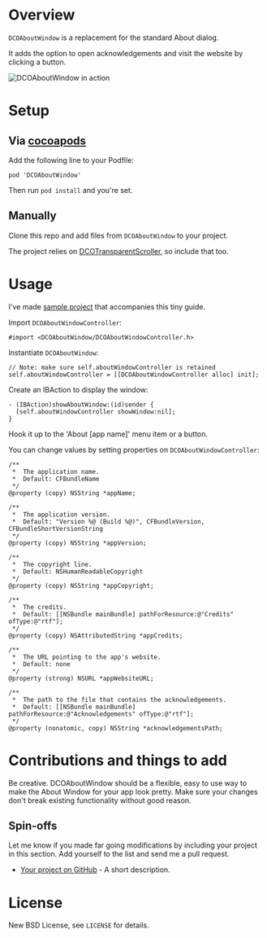 # Overview

`DCOAboutWindow` is a replacement for the standard About dialog. 

It adds the option to open acknowledgements and visit the website by clicking a button.

![DCOAboutWindow in action](https://raw.github.com/DangerCove/DCOAboutWindow/master/screenshots/DCOAboutWindow.jpg)

# Setup

## Via [cocoapods](http://cocoapods.org)

Add the following line to your Podfile:

    pod 'DCOAboutWindow'

Then run `pod install` and you're set.

## Manually

Clone this repo and add files from `DCOAboutWindow` to your project.

The project relies on [DCOTransparentScroller](https://github.com/DangerCove/DCOTransparentScroller), so include that too.

# Usage

I've made [sample project](https://github.com/DangerCove/DCOAboutWindowExample) that accompanies this tiny guide.

Import `DCOAboutWindowController`:

    #import <DCOAboutWindow/DCOAboutWindowController.h>

Instantiate `DCOAboutWindow`:

    // Note: make sure self.aboutWindowController is retained
    self.aboutWindowController = [[DCOAboutWindowController alloc] init];

Create an IBAction to display the window:

    - (IBAction)showAboutWindow:(id)sender {
      [self.aboutWindowController showWindow:nil];
    }

Hook it up to the 'About [app name]' menu item or a button.

You can change values by setting properties on `DCOAboutWindowController`:

    /** 
     *  The application name. 
     *  Default: CFBundleName
     */
    @property (copy) NSString *appName;

    /** 
     *  The application version. 
     *  Default: "Version %@ (Build %@)", CFBundleVersion, CFBundleShortVersionString
     */
    @property (copy) NSString *appVersion;

    /** 
     *  The copyright line.
     *  Default: NSHumanReadableCopyright
     */
    @property (copy) NSString *appCopyright;

    /** 
     *  The credits.
     *  Default: [[NSBundle mainBundle] pathForResource:@"Credits" ofType:@"rtf"];
     */
    @property (copy) NSAttributedString *appCredits;

    /** 
     *  The URL pointing to the app's website. 
     *  Default: none
     */
    @property (strong) NSURL *appWebsiteURL;

    /** 
     *  The path to the file that contains the acknowledgements. 
     *  Default: [[NSBundle mainBundle] pathForResource:@"Acknowledgements" ofType:@"rtf"];
     */
    @property (nonatomic, copy) NSString *acknowledgementsPath;



# Contributions and things to add

Be creative. DCOAboutWindow should be a flexible, easy to use way to make the About Window for your app look pretty. Make sure your changes don't break existing functionality without good reason.

## Spin-offs

Let me know if you made far going modifications by including your project in this section. Add yourself to the list and send me a pull request.

* [Your project on GitHub](http://www.dangercove.com) - A short description.

# License

New BSD License, see `LICENSE` for details.
